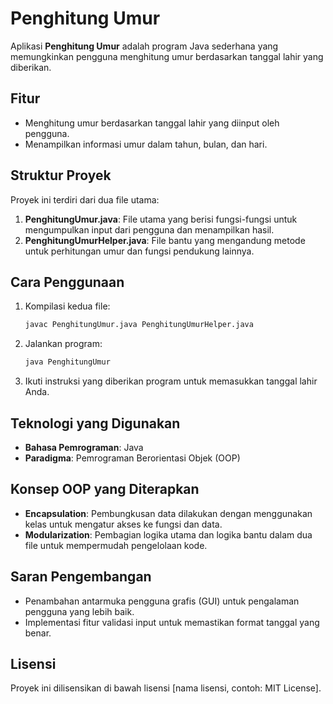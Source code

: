 
# Penghitung Umur

Aplikasi **Penghitung Umur** adalah program Java sederhana yang memungkinkan pengguna menghitung umur berdasarkan tanggal lahir yang diberikan.

## Fitur

- Menghitung umur berdasarkan tanggal lahir yang diinput oleh pengguna.
- Menampilkan informasi umur dalam tahun, bulan, dan hari.
  
## Struktur Proyek

Proyek ini terdiri dari dua file utama:

1. **PenghitungUmur.java**: File utama yang berisi fungsi-fungsi untuk mengumpulkan input dari pengguna dan menampilkan hasil.
2. **PenghitungUmurHelper.java**: File bantu yang mengandung metode untuk perhitungan umur dan fungsi pendukung lainnya.

## Cara Penggunaan

1. Kompilasi kedua file:
   ```bash
   javac PenghitungUmur.java PenghitungUmurHelper.java
   ```

2. Jalankan program:
   ```bash
   java PenghitungUmur
   ```

3. Ikuti instruksi yang diberikan program untuk memasukkan tanggal lahir Anda.

## Teknologi yang Digunakan

- **Bahasa Pemrograman**: Java
- **Paradigma**: Pemrograman Berorientasi Objek (OOP)

## Konsep OOP yang Diterapkan

- **Encapsulation**: Pembungkusan data dilakukan dengan menggunakan kelas untuk mengatur akses ke fungsi dan data.
- **Modularization**: Pembagian logika utama dan logika bantu dalam dua file untuk mempermudah pengelolaan kode.
  
## Saran Pengembangan

- Penambahan antarmuka pengguna grafis (GUI) untuk pengalaman pengguna yang lebih baik.
- Implementasi fitur validasi input untuk memastikan format tanggal yang benar.

## Lisensi

Proyek ini dilisensikan di bawah lisensi [nama lisensi, contoh: MIT License].

